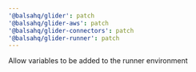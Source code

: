 ```yaml
---
'@balsahq/glider': patch
'@balsahq/glider-aws': patch
'@balsahq/glider-connectors': patch
'@balsahq/glider-runner': patch
---
```


Allow variables to be added to the runner environment
